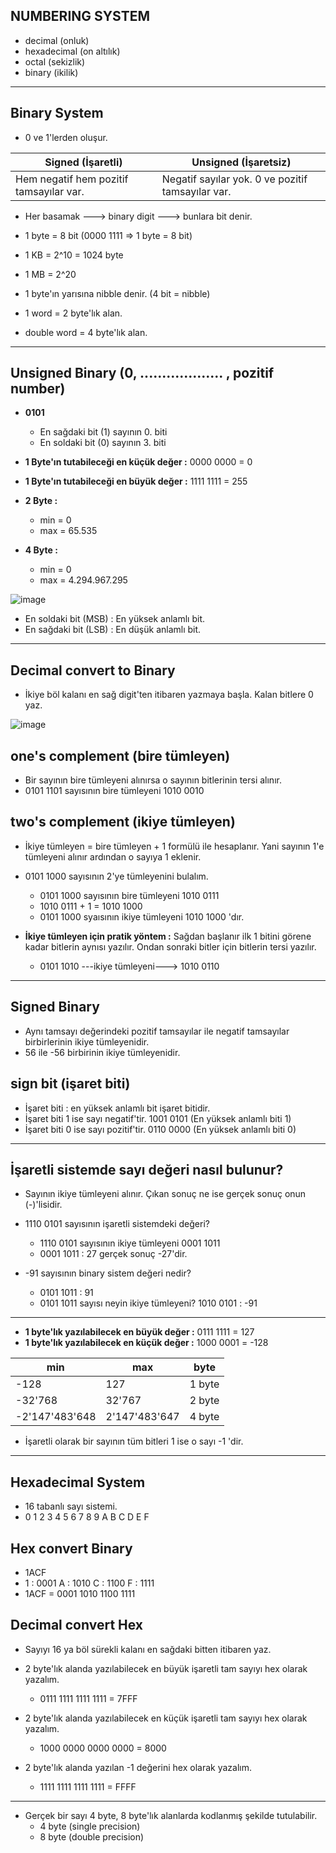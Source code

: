 ## NUMBERING SYSTEM
* decimal     (onluk)
* hexadecimal (on altılık)
* octal       (sekizlik)
* binary      (ikilik)

--------------------------------------------------------------------------------------------------------------------------------------------------------------------------

## Binary System
* 0 ve 1'lerden oluşur.

| Signed (İşaretli) | Unsigned (İşaretsiz) |
|--|--|
| Hem negatif hem pozitif tamsayılar var. | Negatif sayılar yok. 0 ve pozitif tamsayılar var. |

* Her basamak ---> binary digit ---> bunlara bit denir.
* 1 byte = 8 bit    (0000 1111 => 1 byte = 8 bit)
* 1 KB = 2^10 = 1024 byte
* 1 MB = 2^20

* 1 byte'ın yarısına nibble denir. (4 bit = nibble)
* 1 word = 2 byte'lık alan.
* double word = 4 byte'lık alan.

--------------------------------------------------------------------------------------------------------------------------------------------------------------------------

## Unsigned Binary (0, ................... , pozitif number)

* **0101**
  * En sağdaki bit (1) sayının 0. biti
  * En soldaki bit (0) sayının 3. biti

* **1 Byte'ın tutabileceği en küçük değer :** 0000 0000 = 0
* **1 Byte'ın tutabileceği en büyük değer :** 1111 1111 = 255

* **2 Byte :**
  * min = 0
  * max = 65.535

* **4 Byte :**
  * min = 0
  * max = 4.294.967.295


![image](https://github.com/user-attachments/assets/56fbc822-82f8-4986-bbfb-4294df673cb6)

* En soldaki bit (MSB) : En yüksek anlamlı bit.
* En sağdaki bit (LSB) : En düşük anlamlı bit.

--------------------------------------------------------------------------------------------------------------------------------------------------------------------------

## Decimal convert to Binary

* İkiye böl kalanı en sağ digit'ten itibaren yazmaya başla. Kalan bitlere 0 yaz.

![image](https://github.com/user-attachments/assets/5e70f796-9326-4939-a3a8-472affa8adc1)


## one's complement (bire tümleyen)

* Bir sayının bire tümleyeni alınırsa o sayının bitlerinin tersi alınır.
* 0101 1101 sayısının bire tümleyeni 1010 0010

## two's complement (ikiye tümleyen)

* İkiye tümleyen = bire tümleyen + 1 formülü ile hesaplanır. Yani sayının 1'e tümleyeni alınır ardından o sayıya 1 eklenir.
* 0101 1000 sayısının 2'ye tümleyenini bulalım.
  * 0101 1000 sayısının bire tümleyeni 1010 0111
  * 1010 0111 + 1 = 1010 1000
  * 0101 1000 syaısının ikiye tümleyeni 1010 1000 'dır.

* **İkiye tümleyen için pratik yöntem :** Sağdan başlanır ilk 1 bitini görene kadar bitlerin aynısı yazılır. Ondan sonraki bitler için bitlerin tersi yazılır.
  * 0101 1010 ---ikiye tümleyeni---> 1010 0110 

--------------------------------------------------------------------------------------------------------------------------------------------------------------------------

## Signed Binary

* Aynı tamsayı değerindeki pozitif tamsayılar ile negatif tamsayılar birbirlerinin ikiye tümleyenidir.
* 56 ile -56 birbirinin ikiye tümleyenidir.

## sign bit (işaret biti)

* İşaret biti : en yüksek anlamlı bit işaret bitidir.
* İşaret biti 1 ise sayı negatif'tir. 1001 0101  (En yüksek anlamlı biti 1)
* İşaret biti 0 ise sayı pozitif'tir. 0110 0000  (En yüksek anlamlı biti 0)

--------------------------------------------------------------------------------------------------------------------------------------------------------------------------

## İşaretli sistemde sayı değeri nasıl bulunur?

* Sayının ikiye tümleyeni alınır. Çıkan sonuç ne ise gerçek sonuç onun (-)'lisidir.
* 1110 0101 sayısının işaretli sistemdeki değeri?
  * 1110 0101 sayısının ikiye tümleyeni 0001 1011
  * 0001 1011 : 27  gerçek sonuç -27'dir.

* -91 sayısının binary sistem değeri nedir?
  * 0101 1011 : 91
  * 0101 1011 sayısı neyin ikiye tümleyeni? 1010 0101 : -91

--------------------------------------------------------------------------------------------------------------------------------------------------------------------------

* **1 byte'lık yazılabilecek en büyük değer :** 0111 1111 = 127
* **1 byte'lık yazılabilecek en küçük değer :** 1000 0001 = -128

| min | max | byte |
|--|--|--|
| -128 | 127 | 1 byte |
| -32'768 | 32'767 | 2 byte |
| -2'147'483'648 | 2'147'483'647 | 4 byte | 

* İşaretli olarak bir sayının tüm bitleri 1 ise o sayı -1 'dir.

--------------------------------------------------------------------------------------------------------------------------------------------------------------------------

## Hexadecimal System

* 16 tabanlı sayı sistemi.
* 0 1 2 3 4 5 6 7 8 9 A B C D E F

## Hex convert Binary

* 1ACF
* 1 : 0001    A : 1010    C : 1100    F : 1111
* 1ACF = 0001 1010 1100 1111

## Decimal convert Hex

* Sayıyı 16 ya böl sürekli kalanı en sağdaki bitten itibaren yaz.

* 2 byte'lık alanda yazılabilecek en büyük işaretli tam sayıyı hex olarak yazalım.
  * 0111 1111 1111 1111 = 7FFF

* 2 byte'lık alanda yazılabilecek en küçük işaretli tam sayıyı hex olarak yazalım.
  * 1000 0000 0000 0000 = 8000

* 2 byte'lık alanda yazılan -1 değerini hex olarak yazalım.
  * 1111 1111 1111 1111 = FFFF

--------------------------------------------------------------------------------------------------------------------------------------------------------------------------

* Gerçek bir sayı 4 byte, 8 byte'lık alanlarda kodlanmış şekilde tutulabilir.
  * 4 byte (single precision)
  * 8 byte (double precision)



































